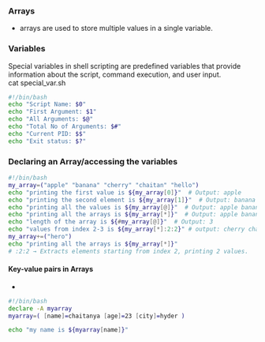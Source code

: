 ### Arrays
- arrays are used to store multiple values in a single variable.
###  Variables
Special variables in shell scripting are predefined variables that provide information about the script, command execution, and user input.<br>
cat special_var.sh 
```sh
#!/bin/bash
echo "Script Name: $0"
echo "First Argument: $1"
echo "All Arguments: $@"
echo "Total No of Arguments: $#"
echo "Current PID: $$"
echo "Exit status: $?"
```
### Declaring an Array/accessing the variables
```sh
#!/bin/bash
my_array=("apple" "banana" "cherry" "chaitan" "hello")
echo "printing the first value is ${my_array[0]}"  # Output: apple
echo "printing the second element is ${my_array[1]}"  # Output: banana
echo "printing all the values is ${my_array[@]}"  # Output: apple banana cherry
echo "printing all the arrays is ${my_array[*]}"  # Output: apple banana cherry
echo "length of the array is ${#my_array[@]}"  # Output: 3
echo "values from index 2-3 is ${my_array[*]:2:2}" # output: cherry chaitan
my_array+=("hero")
echo "printing all the arrays is ${my_array[*]}" 
# :2:2 → Extracts elements starting from index 2, printing 2 values.
```
#### Key-value pairs in Arrays
- 
```sh
#!/bin/bash
declare -A myarray
myarray=( [name]=chaitanya [age]=23 [city]=hyder )

echo "my name is ${myarray[name]}"


